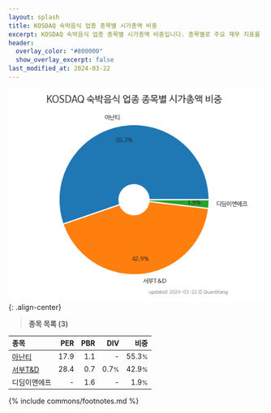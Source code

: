 ```yaml
---
layout: splash
title: KOSDAQ 숙박음식 업종 종목별 시가총액 비중
excerpt: KOSDAQ 숙박음식 업종 종목별 시가총액 비중입니다. 종목별로 주요 재무 지표를 함께 표시합니다.
header:
  overlay_color: "#800000"
  show_overlay_excerpt: false
last_modified_at: 2024-03-22
---
```



![KOSDAQ 숙박음식 업종 종목별 시가총액 비중](/stats/sector/images/kosdaq_업종_숙박음식_종목.png){: .align-center}


> **종목 목록 (3)**<a id="list"></a>

| **종목** | **PER** | **PBR** | **DIV** | **비중** |
| :------- | ------: | ------: | ------: | -------: |
| [아난티](/025980/) | 17.9 | 1.1 | - | 55.3<small>%</small> |
| [서부T&D](/006730/) | 28.4 | 0.7 | 0.7<small>%</small> | 42.9<small>%</small> |
| 디딤이앤에프 | - | 1.6 | - | 1.9<small>%</small> |

{% include commons/footnotes.md %}
